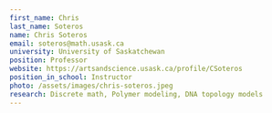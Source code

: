 ```yaml
---
first_name: Chris
last_name: Soteros
name: Chris Soteros
email: soteros@math.usask.ca
university: University of Saskatchewan
position: Professor
website: https://artsandscience.usask.ca/profile/CSoteros
position_in_school: Instructor
photo: /assets/images/chris-soteros.jpeg
research: Discrete math, Polymer modeling, DNA topology models
---
```


